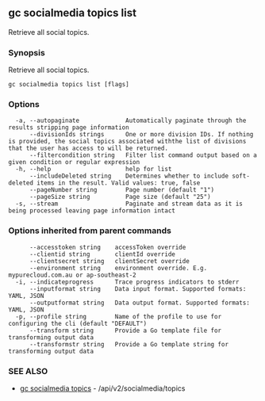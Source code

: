 ## gc socialmedia topics list

Retrieve all social topics.

### Synopsis

Retrieve all social topics.

```
gc socialmedia topics list [flags]
```

### Options

```
  -a, --autopaginate             Automatically paginate through the results stripping page information
      --divisionIds strings      One or more division IDs. If nothing is provided, the social topics associated withthe list of divisions that the user has access to will be returned.
      --filtercondition string   Filter list command output based on a given condition or regular expression
  -h, --help                     help for list
      --includeDeleted string    Determines whether to include soft-deleted items in the result. Valid values: true, false
      --pageNumber string        Page number (default "1")
      --pageSize string          Page size (default "25")
  -s, --stream                   Paginate and stream data as it is being processed leaving page information intact
```

### Options inherited from parent commands

```
      --accesstoken string    accessToken override
      --clientid string       clientId override
      --clientsecret string   clientSecret override
      --environment string    environment override. E.g. mypurecloud.com.au or ap-southeast-2
  -i, --indicateprogress      Trace progress indicators to stderr
      --inputformat string    Data input format. Supported formats: YAML, JSON
      --outputformat string   Data output format. Supported formats: YAML, JSON
  -p, --profile string        Name of the profile to use for configuring the cli (default "DEFAULT")
      --transform string      Provide a Go template file for transforming output data
      --transformstr string   Provide a Go template string for transforming output data
```

### SEE ALSO

* [gc socialmedia topics](gc_socialmedia_topics.html)	 - /api/v2/socialmedia/topics


